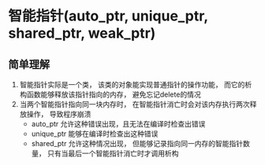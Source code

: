 # 智能指针(auto_ptr, unique_ptr, shared_ptr, weak_ptr)


## 简单理解

1. 智能指针实际是一个类， 该类的对象能实现普通指针的操作功能， 而它的析构函数能够释放该指针指向的内存， 避免忘记delete的情况
2. 当两个智能指针指向同一块内存时， 在智能指针消亡时会对该内存执行两次释放操作， 导致程序崩溃
    * auto_ptr 允许这种错误出现，且无法在编译时检查出错误
    * unique_ptr 能够在编译时检查出这种错误
    * shared_ptr 允许这种情况出现， 但能够记录指向同一内存的智能指针数量， 只有当最后一个智能指针消亡时才调用析构
    